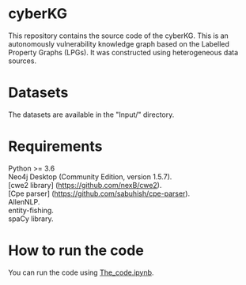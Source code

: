 # cyberKG
   This repository contains the source code of the cyberKG. This is an autonomously vulnerability knowledge graph based on the Labelled Property Graphs (LPGs). It was constructed using heterogeneous data sources. 

# Datasets
The datasets are available in the "Input/" directory.

# Requirements
   Python >= 3.6\
   Neo4j Desktop (Community Edition, version 1.5.7).\
   [cwe2 library] (https://github.com/nexB/cwe2). \
   [Cpe parser] (https://github.com/sabuhish/cpe-parser). \
   AllenNLP.\
   entity-fishing.\
   spaCy library.
# How to run the code
   You can run the code using [The_code.ipynb](https://github.com/neostrange/cyberKG/blob/main/Code/The_code.ipynb).
